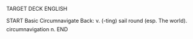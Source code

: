 TARGET DECK
ENGLISH

START
Basic
Circumnavigate
Back: v. (-ting) sail round (esp. The world).  circumnavigation n.
END
